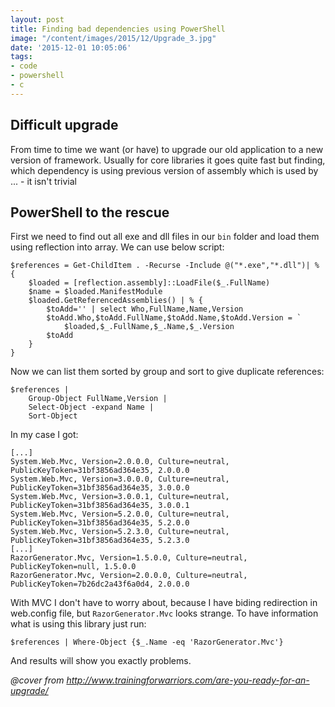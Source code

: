 ```yaml
---
layout: post
title: Finding bad dependencies using PowerShell
image: "/content/images/2015/12/Upgrade_3.jpg"
date: '2015-12-01 10:05:06'
tags:
- code
- powershell
- c
---
```


## Difficult upgrade
From time to time we want (or have) to upgrade our old application to a new version of framework. Usually for core libraries it goes quite fast but finding, which dependency is using previous version of assembly which is used by ... - it isn't trivial

## PowerShell to the rescue
First we need to find out all exe and dll files in our `bin` folder and load them using reflection into array. We can use below script:
```
$references = Get-ChildItem . -Recurse -Include @("*.exe","*.dll")| % {
    $loaded = [reflection.assembly]::LoadFile($_.FullName)
    $name = $loaded.ManifestModule
    $loaded.GetReferencedAssemblies() | % {
        $toAdd='' | select Who,FullName,Name,Version
        $toAdd.Who,$toAdd.FullName,$toAdd.Name,$toAdd.Version = `
            $loaded,$_.FullName,$_.Name,$_.Version
        $toAdd
    }
}
```
Now we can list them sorted by group and sort to give duplicate references:
```
$references | 
    Group-Object FullName,Version | 
    Select-Object -expand Name | 
    Sort-Object

```

In my case I got:
```
[...]
System.Web.Mvc, Version=2.0.0.0, Culture=neutral, PublicKeyToken=31bf3856ad364e35, 2.0.0.0
System.Web.Mvc, Version=3.0.0.0, Culture=neutral, PublicKeyToken=31bf3856ad364e35, 3.0.0.0
System.Web.Mvc, Version=3.0.0.1, Culture=neutral, PublicKeyToken=31bf3856ad364e35, 3.0.0.1
System.Web.Mvc, Version=5.2.0.0, Culture=neutral, PublicKeyToken=31bf3856ad364e35, 5.2.0.0
System.Web.Mvc, Version=5.2.3.0, Culture=neutral, PublicKeyToken=31bf3856ad364e35, 5.2.3.0
[...]
RazorGenerator.Mvc, Version=1.5.0.0, Culture=neutral, PublicKeyToken=null, 1.5.0.0
RazorGenerator.Mvc, Version=2.0.0.0, Culture=neutral, PublicKeyToken=7b26dc2a43f6a0d4, 2.0.0.0
```

With MVC I don't have to worry about, because I have biding redirection in web.config file, but `RazorGenerator.Mvc` looks strange. To have information what is using this library just run:
```
$references | Where-Object {$_.Name -eq 'RazorGenerator.Mvc'}
```
And results will show you exactly problems. 


*@cover from http://www.trainingforwarriors.com/are-you-ready-for-an-upgrade/*